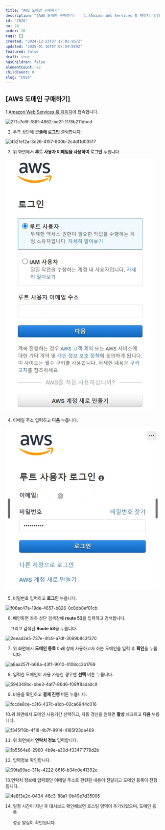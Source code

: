 ```yaml
---
title: "AWS 도메인 구매하기"
description: "[AWS 도메인 구매하기]    1.[Amazon Web Services 홈 페이지](https://aws.amazon.com/ko/)에 접속합니다.    ![271c7c6f-f86f-4862-be2f-1f78b211dbcd](https://lh7-rt.googl..."
id: "C026"
no: 26
order: 26
tags: []
created: "2024-12-23T07:17:01.967Z"
updated: "2025-01-16T07:07:54.869Z"
featured: false
draft: true
hasChildren: false
elementCount: 82
childCount: 0
slug: "C026"
---
```


## [AWS 도메인 구매하기]



1.[Amazon Web Services 홈 페이지](https://aws.amazon.com/ko/)에 접속합니다.



![271c7c6f-f86f-4862-be2f-1f78b211dbcd](https://lh7-rt.googleusercontent.com/docsz/AD_4nXfncMYX8lSe1lzFcwtDSTUWW2UKK7SPLtxvvoFp5wUpGDqry8JT_FUgX6sTyZE4xMry2GgavQgOkywLQ4lRxHquCVPYJQdUYvJwWIOU9fy1mq74IpJGPsa0qmRZFhWLLdUSk11Shw?key=YqS6IU_DJn3vrikIkYy671mF)

2. 우측 상단에 **콘솔에 로그인** 클릭합니다.



![4521e12a-3c26-4157-800b-2c4df1d03517](https://lh7-rt.googleusercontent.com/docsz/AD_4nXei4KUzhNVyp-23_unLxfHtsWV6tbr2vN8HKTGZ8w4VUjF6maz_1z_V89_yO8SGiSWaMJ5pQSw8gqJCAfmuiy2EM0dVmKw6eMoNGhjjVyhvno6Tw7X_cvYGntrdmY07MO3FjS3Y?key=YqS6IU_DJn3vrikIkYy671mF)

3. 위 화면에서 **루트 사용자 이메일을 사용하여 로그인** 누릅니다.



![file](/images/6875838441162fcb5577f2d0e7009d6c.jpg)

4. 이메일 주소 입력하고 **다음** 누릅니다.



![file](/images/d53265e7fda9ff4b7888dbd2f800832c.jpg)

5. 비밀번호 입력하고 **로그인** 누릅니다.



![f06ac47a-19de-4657-b826-0c8db8ef01cb](https://lh7-rt.googleusercontent.com/docsz/AD_4nXfgXlxzrcXrRY_0eOdCsDS6Xjs3zb1rxd0GciRL_T3DKPIY3kzCyAgfCraxS1JK3KlVshuoczipbda7N6B8r8zxiZJty6k90wzQWCSdAJgik7-OwsPKd_0GeKNgZ6WaK9EUOhnHdg?key=YqS6IU_DJn3vrikIkYy671mF)

6. 메인화면 좌측 상단 검색창에 **route 53**을 입력하고 검색합니다.

    그리고 검색된 **Route 53**을 누릅니다.



![2eead2e5-737e-4fc9-a7df-3069b8c3f370](https://lh7-rt.googleusercontent.com/docsz/AD_4nXdUJs68xcb4lcABktqyqpjL-ZL8QHbYv0Psbe5PMwvq_2dJGDPoUfPMHZ649KX8yHdopB9oMNGjkP5bRWmOWZ0kSk6-sA36Aj5jt-f1EaQ5FD1BSxK7GDanUADTZvaYb0BGauOLHQ?key=YqS6IU_DJn3vrikIkYy671mF)

7. 위 화면에서 **도메인 등록** 아래 창에 사용하고자 하는 도메인을 입력 후 **확인**을 누릅니다.



![a8aa257f-b66a-43f1-9010-4108cc3b1769](https://lh7-rt.googleusercontent.com/docsz/AD_4nXdbs4jAFOECkPQuFLHA31TGd9SsFnQnrTM8kbLROj1X5vXx4wrEWv3YrteJ3ns2lYx1bb6zRZAB7-_X3uDHPc5YB_oMOpJsE2jEcq9jbjxejSWBP6n6BKr631CZKTubcDoRRrE7?key=YqS6IU_DJn3vrikIkYy671mF)

8. 입력한 도메인이 사용 가능한 경우엔 **선택** 버튼 누릅니다.



![594349bc-bbe3-4af7-86d6-f09ff8adadc9](https://lh7-rt.googleusercontent.com/docsz/AD_4nXf_nII5OCCL-n1cgX5rIihoa4tqGfloVlUUPUED4PmuyG-QPbOZdJ948ErA8qaaRG-HlynJjZgNuGizLUKdUTtK_uBoImWHbwcRcHNSUCIWfRfVK_eTNn-WWPEc8Td_ylmtWrRc6w?key=YqS6IU_DJn3vrikIkYy671mF)

9. 비용을 확인하고 **결제 진행** 버튼 누릅니다.



![fccde8ce-c3f6-437c-a1cb-02ca6944c016](https://lh7-rt.googleusercontent.com/docsz/AD_4nXfdBxXPvxPLhuJ91gcCU-WENlgqv5JaZUdUdp1IuBOgo5uR9mn--fMQzjtZujqxevCgavJCxx_NLyzN1qQu1iYto01FOiqQlUb-3dZVJSoF2A2HvxmutTw0sausoeEIGZ5xf0s7Lw?key=YqS6IU_DJn3vrikIkYy671mF)

10.위 화면에서 도메인 사용기간 선택하고, 자동 갱신을 원하면 **활성** 체크하고 **다음** 누릅니다.



![f345f16b-4f18-4b7f-8914-4185f23da469](https://lh7-rt.googleusercontent.com/docsz/AD_4nXcPA_zgHQWYZUCa28WVKdKi5vjOijOs7cQZyyFSK6KGqlacC2PZD0g57pHn84Z8Yb0difk4w1MucMONYQe3VsvsXQRImi37S7gIunAvqf69-thqxvQJHK-MJwFDp52NewFxV7FIgQ?key=YqS6IU_DJn3vrikIkYy671mF)

11. 위 화면에서 **연락처 정보** 입력합니다.



![1b5564e6-2960-4b9e-a30d-f33471779d2b](https://lh7-rt.googleusercontent.com/docsz/AD_4nXfoVTxGcSiztZ15oYAzBFNk6qGIVQR80RM6rLLzftci6RDPNBzZ8oa_dqDO6E1yQiAwW8zzuQxZEo4S1-QBecQwxQbexqYRh0mLRxhc5KO52kX0DZNrZ7q-5wYBN6d0QVjKOAbbqQ?key=YqS6IU_DJn3vrikIkYy671mF)

12. 입력정보 확인합니다.



![09fa90ac-311e-4222-8616-b34c0e41392e](https://lh7-rt.googleusercontent.com/docsz/AD_4nXdaoZfyobwElaEx710BaZQiKjw1OvFgsEBBLhW-dCSm3QQIMbEIfyKR_xwoAKcPNBXZO_pLuXzEvtBRcPB6pnd40LY4nQZs2IeQyObY91oz3PzNMcZhfKXHahZAhOe5IAeuUv-gkg?key=YqS6IU_DJn3vrikIkYy671mF)

13.연락처 정보에 입력했던 이메일 주소로 관련된 내용이 전달되고 도메인 등록이 진행됩니다.



![4e8f3e2c-0434-46c3-88a1-0b49e7d35005](https://lh7-rt.googleusercontent.com/docsz/AD_4nXcSL4LsZJFfXmg-6L3nu-zbZ09KNWEymncr07AsnjYRo9Ye9kGTx0w9O4x_pFSqzgXWaSc5e2Kn1foEqBb9JgIim4fd5aPYmUiXKrUsiEfOxpNaTRg8Hesvj1Q5qJee4QocMQc-Sg?key=YqS6IU_DJn3vrikIkYy671mF)

14. 일정 시간이 지난 후 대시보드 확인해보면 호스팅 영역이 추가되었으며, 도메인 등록

      성공 알림이 확인됩니다.

